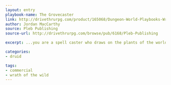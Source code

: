 ```yaml
---
layout: entry
playbook-name: The Grovecaster
link: http://drivethrurpg.com/product/165068/Dungeon-World-Playbooks-Wrath-of-the-Wild-Bundle
author: Jordan MacCarthy
source: Pleb Publishing
source-url: http://drivethrurpg.com/browse/pub/6168/Pleb-Publishing

excerpt: ...you are a spell caster who draws on the plants of the world for your magic.

categories:
- druid

tags:
- commercial
- wrath of the wild
---
```

